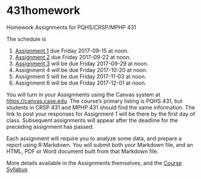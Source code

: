 # 431homework
Homework Assignments for PQHS/CRSP/MPHP 431

The schedule is

1. [Assignment 1](https://github.com/THOMASELOVE/431homework/blob/master/431-2017_assignment-1.md) due Friday 2017-09-15 at noon.
2. [Assignment 2](https://github.com/THOMASELOVE/431homework/blob/master/431-2017_assignment-2.md) due Friday 2017-09-22 at noon.
3. [Assignment 3](https://github.com/THOMASELOVE/431homework/blob/master/431-2017_assignment-3.md) will be due Friday 2017-09-29 at noon.
4. Assignment 4 will be due Friday 2017-10-20 at noon.
5. Assignment 5 will be due Friday 2017-11-03 at noon.
6. Assignment 6 will be due Friday 2017-12-01 at noon.

You will turn in your Assignments using the Canvas system at https://canvas.case.edu. The course’s primary listing is PQHS 431, but students in CRSP 431 and MPHP 431 should find the same information. The link to post your responses for Assignment 1 will be there by the first day of class. Subsequent assignments will appear after the deadline for the preceding assignment has passed.

Each assignment will require you to analyze some data, and prepare a report using R Markdown. You will submit both your Markdown file, and an HTML, PDF or Word document built from that Markdown file.

More details available in the Assignments themselves, and the [Course Syllabus](https://thomaselove.github.io/431syllabus)
